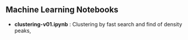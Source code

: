 ## Machine Learning Notebooks
* **clustering-v01.ipynb** : Clustering by fast search and find of density peaks,
